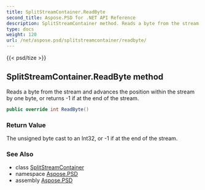 ```yaml
---
title: SplitStreamContainer.ReadByte
second_title: Aspose.PSD for .NET API Reference
description: SplitStreamContainer method. Reads a byte from the stream and advances the position within the stream by one byte or returns 1 if at the end of the stream
type: docs
weight: 120
url: /net/aspose.psd/splitstreamcontainer/readbyte/
---
```

{{< psd/tize >}}
## SplitStreamContainer.ReadByte method

Reads a byte from the stream and advances the position within the stream by one byte, or returns -1 if at the end of the stream.

```csharp
public override int ReadByte()
```

### Return Value

The unsigned byte cast to an Int32, or -1 if at the end of the stream.

### See Also

* class [SplitStreamContainer](../)
* namespace [Aspose.PSD](../../splitstreamcontainer/)
* assembly [Aspose.PSD](../../../)


